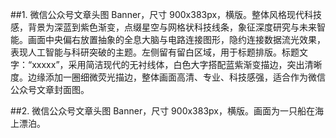 ##1.
微信公众号文章头图 Banner，尺寸 900x383px，横版。整体风格现代科技感，背景为深蓝到紫色渐变，点缀星空与网格状科技线条，象征深度研究与未来智能。画面中央偏右放置抽象的全息大脑与电路连接图形，隐约连接数据流光效果，表现人工智能与科研突破的主题。左侧留有留白区域，用于标题排版。标题文字：“xxxxx”，采用简洁现代的无衬线体，白色大字搭配蓝紫渐变描边，突出清晰度。边缘添加一圈细微荧光描边，整体画面高清、专业、科技感强，适合作为微信公众号文章封面图。


##2.
微信公众号文章头图 Banner，尺寸 900x383px，横版。画面为一只船在海上漂泊。

